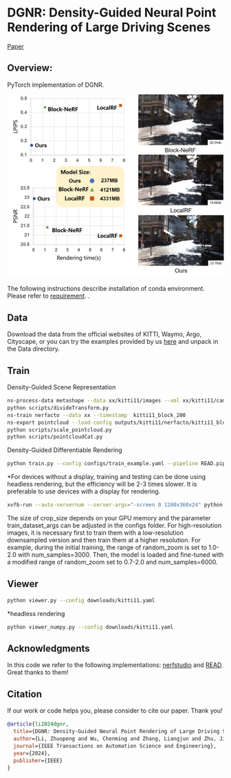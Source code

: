# DGNR: Density-Guided Neural Point Rendering of Large Driving Scenes
 [Paper](https://arxiv.org/abs/2311.16664)  
## Overview: 

PyTorch implementation of DGNR.

<img src="./images/main.jpg" width="600px">

<!---
%![contents](./images/main.jpg)
-->
The following instructions describe installation of conda environment.  Please refer to [requirement](https://github.com/JOP-Lee/DGNR-Rendering/blob/main/requirement.sh).
.
## Data
Download the data from the official websites of KITTI, Waymo, Argo, Cityscape, or you can try the examples provided by us [here](https://zenodo.org/records/11424867) and unpack in the Data directory.



## Train
Density-Guided Scene Representation
```bash
ns-process-data metashape --data xx/kitti11/images --xml xx/kitti11/camera.xml --output-dir xx  
python scripts/divideTransform.py
ns-train nerfacto --data xx --timestamp  kitti11_block_200
ns-export pointcloud --load-config outputs/kitti11/nerfacto/kitti11_block_200/config.yml --output-dir  outputs/kitti11/nerfacto/kitti11_block_200/
python scripts/scale_pointcloud.py
python scripts/pointcloudCat.py
```
Density-Guided Differentiable Rendering
```bash
python train.py --config configs/train_example.yaml --pipeline READ.pipelines.ogl.TexturePipeline --crop_size 256x256
```

*For devices without a display, training and testing can be done using headless rendering, but the efficiency will be 2-3 times slower. It is preferable to use devices with a display for rendering.

```bash
xvfb-run --auto-servernum --server-args="-screen 0 1280x360x24" python train.py --config configs/train_example.yaml --pipeline READ.pipelines.ogl.TexturePipeline --crop_size 256x256
```

The size of crop_size depends on your GPU memory and the parameter train_dataset_args can be adjusted in the configs folder. 
For high-resolution images, it is necessary first to train them with a low-resolution downsampled version and then train them at a higher resolution. For example, during the initial training, the range of random_zoom is set to 1.0-2.0 with num_samples=3000. Then, the model is loaded and fine-tuned with a modified range of random_zoom set to 0.7-2.0 and num_samples=6000.



## Viewer

```bash
python viewer.py --config downloads/kitti11.yaml
```
*headless rendering
```bash
python viewer_numpy.py --config downloads/kitti11.yaml
```
## Acknowledgments
In this code we refer to the following implementations: [nerfstudio](https://github.com/nerfstudio-project/nerfstudio) and [READ](https://github.com/JOP-Lee/READ). Great thanks to them! 


## Citation
If our work or code helps you, please consider to cite our paper. Thank you!
```BibTeX
@article{li2024dgnr,
  title={DGNR: Density-Guided Neural Point Rendering of Large Driving Scenes},
  author={Li, Zhuopeng and Wu, Chenming and Zhang, Liangjun and Zhu, Jianke},
  journal={IEEE Transactions on Automation Science and Engineering},
  year={2024},
  publisher={IEEE}
}

```
